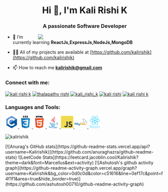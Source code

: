 <h1 align="center">Hi 👋, I'm Kali Rishi K</h1>
<h3 align="center">A passionate Software Developer</h3>
<image align="right" width="400px" src="https://img.freepik.com/free-vector/hacker-operating-laptop-cartoon-icon-illustration-technology-icon-concept-isolated-flat-cartoon-style_138676-2387.jpg?size=626&ext=jpg&ga=GA1.1.1049503562.1700200876&semt=ais">

- 🌱 I’m currently learning **ReactJs,ExpressJs,NodeJs,MongoDB**

- 👨‍💻 All of my projects are available at [https://github.com/kalirishik](https://github.com/kalirishik)

- 📫 How to reach me **kalirishik@gmail.com**

<h3 align="left">Connect with me:</h3>
<p align="left">
<a href="https://linkedin.com/in/kali rishi k" target="blank"><img align="center" src="https://raw.githubusercontent.com/rahuldkjain/github-profile-readme-generator/master/src/images/icons/Social/linked-in-alt.svg" alt="kali rishi k" height="30" width="40" /></a>
<a href="https://fb.com/thalapathy rishi" target="blank"><img align="center" src="https://raw.githubusercontent.com/rahuldkjain/github-profile-readme-generator/master/src/images/icons/Social/facebook.svg" alt="thalapathy rishi" height="30" width="40" /></a>
<a href="https://instagram.com/kali_rishi_k" target="blank"><img align="center" src="https://raw.githubusercontent.com/rahuldkjain/github-profile-readme-generator/master/src/images/icons/Social/instagram.svg" alt="kali_rishi_k" height="30" width="40" /></a>
<a href="https://www.hackerrank.com/kali rishi" target="blank"><img align="center" src="https://raw.githubusercontent.com/rahuldkjain/github-profile-readme-generator/master/src/images/icons/Social/hackerrank.svg" alt="kali rishi" height="30" width="40" /></a>
<a href="https://www.leetcode.com/kali rishi k" target="blank"><img align="center" src="https://raw.githubusercontent.com/rahuldkjain/github-profile-readme-generator/master/src/images/icons/Social/leet-code.svg" alt="kali rishi k" height="30" width="40" /></a>
</p>

<h3 align="left">Languages and Tools:</h3>
<p align="left"> <a href="https://www.cprogramming.com/" target="_blank" rel="noreferrer"> <img src="https://raw.githubusercontent.com/devicons/devicon/master/icons/c/c-original.svg" alt="c" width="40" height="40"/> </a> <a href="https://www.w3schools.com/css/" target="_blank" rel="noreferrer"> <img src="https://raw.githubusercontent.com/devicons/devicon/master/icons/css3/css3-original-wordmark.svg" alt="css3" width="40" height="40"/> </a> <a href="https://www.w3.org/html/" target="_blank" rel="noreferrer"> <img src="https://raw.githubusercontent.com/devicons/devicon/master/icons/html5/html5-original-wordmark.svg" alt="html5" width="40" height="40"/> </a> <a href="https://www.java.com" target="_blank" rel="noreferrer"> <img src="https://raw.githubusercontent.com/devicons/devicon/master/icons/java/java-original.svg" alt="java" width="40" height="40"/> </a> <a href="https://developer.mozilla.org/en-US/docs/Web/JavaScript" target="_blank" rel="noreferrer"> <img src="https://raw.githubusercontent.com/devicons/devicon/master/icons/javascript/javascript-original.svg" alt="javascript" width="40" height="40"/> </a> <a href="https://www.mysql.com/" target="_blank" rel="noreferrer"> <img src="https://raw.githubusercontent.com/devicons/devicon/master/icons/mysql/mysql-original-wordmark.svg" alt="mysql" width="40" height="40"/> </a>  </a> <a href="https://reactjs.org/" target="_blank" rel="noreferrer"> <img src="https://raw.githubusercontent.com/devicons/devicon/master/icons/react/react-original-wordmark.svg" alt="react" width="40" height="40"/> </a> </p>

<p><img align="center" src="https://github-readme-stats.vercel.app/api/top-langs?username=kalirishik&show_icons=true&locale=en&layout=compact" alt="kalirishik" /></p>
[![Anurag's GitHub stats](https://github-readme-stats.vercel.app/api?username=Kalirishik)](https://github.com/anuraghazra/github-readme-stats)
![LeetCode Stats](https://leetcard.jacoblin.cool/Kalirishik?theme=dark&font=Marcellus&ext=activity)
[![Ashutosh's github activity graph](https://github-readme-activity-graph.vercel.app/graph?username=Kalirishik&bg_color=0d0c0d&color=c51616&line=0ef17c&point=f4f1f1&area=true&hide_border=true)](https://github.com/ashutosh00710/github-readme-activity-graph)

